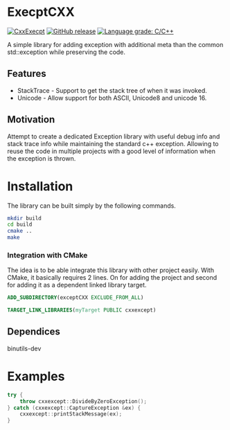 # ExecptCXX 
[![CxxExecpt](https://github.com/voldien/execptcxx/actions/workflows/linux-build.yml/badge.svg)](https://github.com/voldien/execptcxx/actions/workflows/linux-build.yml)
[![GitHub release](https://img.shields.io/github/release/voldien/execptcxx.svg)](https://github.com/voldien/execptcxx/releases)
[![Language grade: C/C++](https://img.shields.io/lgtm/grade/cpp/g/voldien/execptcxx.svg?logo=lgtm&logoWidth=18)](https://lgtm.com/projects/g/voldien/execptcxx/context:cpp)

A simple library for adding exception with additional meta than the common std::exception while preserving the code.


## Features

* StackTrace - Support to get the stack tree of when it was invoked.
* Unicode - Allow support for both ASCII, Unicode8 and unicode 16.

## Motivation

Attempt to create a dedicated Exception library with useful debug info and stack trace info while maintaining the standard c++ exception. Allowing to reuse the code in multiple projects with a good level of information when the exception is thrown.


# Installation
The library can be built simply by the following commands.

```bash
mkdir build
cd build
cmake ..
make
```


### Integration with CMake

The idea is to be able integrate this library with other project easily. With CMake, it basically requires 2 lines. On for adding the project and second for adding it as a dependent linked library target.

```cmake
ADD_SUBDIRECTORY(exceptCXX EXCLUDE_FROM_ALL)
```

```cmake
TARGET_LINK_LIBRARIES(myTarget PUBLIC cxxexcept)
```


## Dependices

binutils-dev


# Examples

```cpp
try {
	throw cxxexcept::DivideByZeroException();
} catch (cxxexcept::CaptureException &ex) {
	cxxexcept::printStackMessage(ex);
}

```
